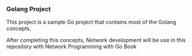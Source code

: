 ### Golang Project

This project is a sample Go project that contains most of the Golang concepts.

After completing this concepts, Network development will be use in this repository with Network Programming with Go Book
